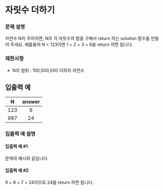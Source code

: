 # 자릿수 더하기

### 문제 설명

자연수 N이 주어지면, N의 각 자릿수의 합을 구해서 return 하는 solution 함수를 만들어 주세요.
예를들어 N = 123이면 1 + 2 + 3 = 6을 return 하면 됩니다.

### 제한사항

- N의 범위 : 100,000,000 이하의 자연수

## 입출력 예

|  N  | answer |
| :-: | :----: |
| 123 |   6    |
| 987 |   24   |

### 입출력 예 설명

#### 입출력 예 #1

문제의 예시와 같습니다.

#### 입출력 예 #2

9 + 8 + 7 = 24이므로 24를 return 하면 됩니다.
